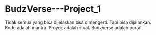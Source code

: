 # BudzVerse---Project_1
Tidak semua yang bisa dijelaskan bisa dimengerti. Tapi bisa dijalankan. Kode adalah mantra. Proyek adalah ritual. Budzverse adalah portal.
